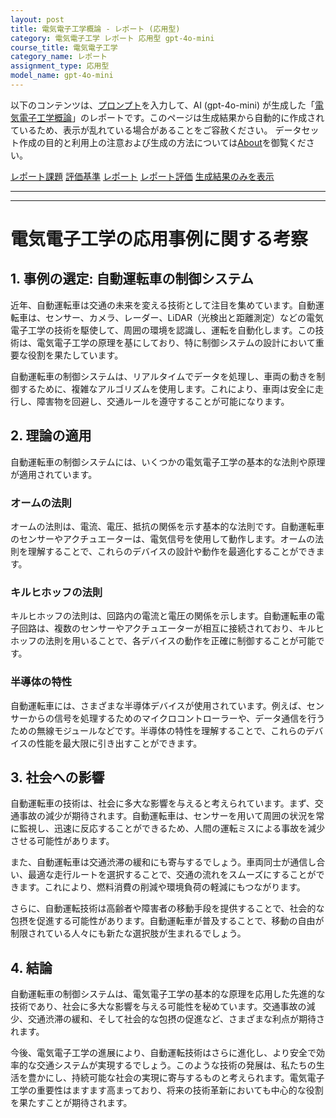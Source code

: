 ```yaml
---
layout: post
title: 電気電子工学概論 - レポート (応用型)
category: 電気電子工学 レポート 応用型 gpt-4o-mini
course_title: 電気電子工学
category_name: レポート
assignment_type: 応用型
model_name: gpt-4o-mini
---
```


以下のコンテンツは、[プロンプト](https://github.com/takedatoshiyuki/synthetic_assignments/tree/main/generated/電気電子工学/gpt-4o-mini/prompt_レポート-応用型.md)を入力して、AI (gpt-4o-mini) が生成した「[電気電子工学概論](/contents/電気電子工学/)」のレポートです。このページは生成結果から自動的に作成されているため、表示が乱れている場合があることをご容赦ください。
データセット作成の目的と利用上の注意および生成の方法については[About](/About)を御覧ください。

[レポート課題](../レポート課題-応用型)
[評価基準](../評価基準-応用型)
[レポート](../レポート-応用型)
[レポート評価](../レポート評価-応用型)
[生成結果のみを表示](https://github.com/takedatoshiyuki/synthetic_assignments/tree/main/generated/電気電子工学/gpt-4o-mini/レポート-応用型.md)
  

***
***
  
# 電気電子工学の応用事例に関する考察

## 1. 事例の選定: 自動運転車の制御システム

近年、自動運転車は交通の未来を変える技術として注目を集めています。自動運転車は、センサー、カメラ、レーダー、LiDAR（光検出と距離測定）などの電気電子工学の技術を駆使して、周囲の環境を認識し、運転を自動化します。この技術は、電気電子工学の原理を基にしており、特に制御システムの設計において重要な役割を果たしています。

自動運転車の制御システムは、リアルタイムでデータを処理し、車両の動きを制御するために、複雑なアルゴリズムを使用します。これにより、車両は安全に走行し、障害物を回避し、交通ルールを遵守することが可能になります。

## 2. 理論の適用

自動運転車の制御システムには、いくつかの電気電子工学の基本的な法則や原理が適用されています。

### オームの法則

オームの法則は、電流、電圧、抵抗の関係を示す基本的な法則です。自動運転車のセンサーやアクチュエーターは、電気信号を使用して動作します。オームの法則を理解することで、これらのデバイスの設計や動作を最適化することができます。

### キルヒホッフの法則

キルヒホッフの法則は、回路内の電流と電圧の関係を示します。自動運転車の電子回路は、複数のセンサーやアクチュエーターが相互に接続されており、キルヒホッフの法則を用いることで、各デバイスの動作を正確に制御することが可能です。

### 半導体の特性

自動運転車には、さまざまな半導体デバイスが使用されています。例えば、センサーからの信号を処理するためのマイクロコントローラーや、データ通信を行うための無線モジュールなどです。半導体の特性を理解することで、これらのデバイスの性能を最大限に引き出すことができます。

## 3. 社会への影響

自動運転車の技術は、社会に多大な影響を与えると考えられています。まず、交通事故の減少が期待されます。自動運転車は、センサーを用いて周囲の状況を常に監視し、迅速に反応することができるため、人間の運転ミスによる事故を減少させる可能性があります。

また、自動運転車は交通渋滞の緩和にも寄与するでしょう。車両同士が通信し合い、最適な走行ルートを選択することで、交通の流れをスムーズにすることができます。これにより、燃料消費の削減や環境負荷の軽減にもつながります。

さらに、自動運転技術は高齢者や障害者の移動手段を提供することで、社会的な包摂を促進する可能性があります。自動運転車が普及することで、移動の自由が制限されている人々にも新たな選択肢が生まれるでしょう。

## 4. 結論

自動運転車の制御システムは、電気電子工学の基本的な原理を応用した先進的な技術であり、社会に多大な影響を与える可能性を秘めています。交通事故の減少、交通渋滞の緩和、そして社会的な包摂の促進など、さまざまな利点が期待されます。

今後、電気電子工学の進展により、自動運転技術はさらに進化し、より安全で効率的な交通システムが実現するでしょう。このような技術の発展は、私たちの生活を豊かにし、持続可能な社会の実現に寄与するものと考えられます。電気電子工学の重要性はますます高まっており、将来の技術革新においても中心的な役割を果たすことが期待されます。
